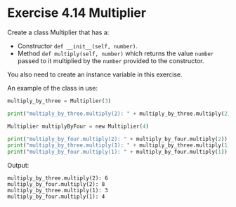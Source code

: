# Exercise 4.14 Multiplier

Create a class Multiplier that has a:

- Constructor `def __init__(self, number)`.
- Method `def multiply(self, number)` which returns the value `number` passed to it multiplied by the `number` provided to the constructor.

You also need to create an instance variable in this exercise.

An example of the class in use:

```python
multiply_by_three = Multiplier(3)

print("multiply_by_three.multiply(2): " + multiply_by_three.multiply(2))

Multiplier multiplyByFour = new Multiplier(4)

print("multiply_by_four.multiply(2): " + multiply_by_four.multiply(2))
print("multiply_by_three.multiply(1): " + multiply_by_three.multiply(1))
print("multiply_by_four.multiply(1): " + multiply_by_four.multiply(1))
```

Output:

```plaintext
multiply_by_three.multiply(2): 6
multiply_by_four.multiply(2): 8
multiply_by_three.multiply(1): 3
multiply_by_four.multiply(1): 4
```
